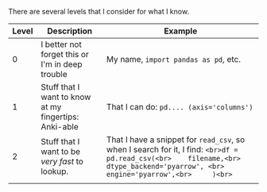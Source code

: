 
There are several levels that I consider for what I know. 

| Level | Description | Example |
| ---- | ---- | ---- |
| 0 | I better not forget this or I'm in deep trouble | My name, `import pandas as pd`, etc. |
| 1 | Stuff that I want to know at my fingertips: Anki-able | That I can do: `pd.... (axis='columns')` |
| 2 | Stuff that I want to be *very fast* to lookup. | That I have a snippet for `read_csv`, so when I search for it, I find: ```<br>df = pd.read_csv(<br>    filename,<br>    dtype_backend='pyarrow', <br>    engine='pyarrow',<br>     )<br>```  |
|  |  |  |
